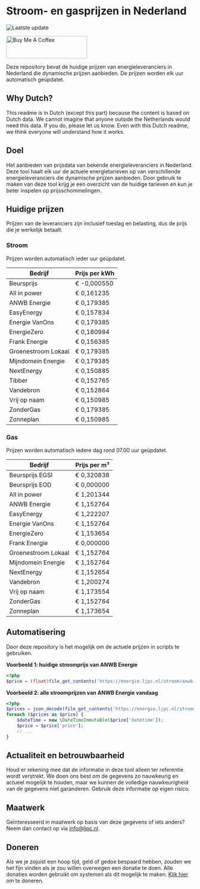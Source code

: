 # Stroom- en gasprijzen in Nederland

![Laatste update](https://img.shields.io/badge/laatste%20update-2024--07--05%2013%3A00%20CET-brightgreen)

<a href="https://www.buymeacoffee.com/Lars-" target="_blank"><img src="https://cdn.buymeacoffee.com/buttons/v2/default-orange.png" alt="Buy Me A Coffee" height="60" style="height: 60px !important;width: 217px !important;" ></a>

Deze repository bevat de huidige prijzen van energieleveranciers in Nederland die dynamische prijzen aanbieden. De prijzen worden elk uur automatisch geüpdatet.

## Why Dutch?

This readme is in Dutch (except this part) because the content is based on Dutch data. We cannot imagine that anyone outside the Netherlands would need this data. If you do, please let us know. Even with this Dutch readme, we think
everyone will understand how it works.

## Doel

Het aanbieden van prijsdata van bekende energieleveranciers in Nederland. Deze tool haalt elk uur de actuele energietarieven op van verschillende energieleveranciers die dynamische prijzen aanbieden. Door gebruik te maken van deze tool
krijg je een overzicht van de huidige tarieven en kun je beter inspelen op prijsschommelingen.

## Huidige prijzen

Prijzen van de leveranciers zijn inclusief toeslag en belasting, dus de prijs die je werkelijk betaalt.

### Stroom

Prijzen worden automatisch ieder uur geüpdatet.

 Bedrijf | Prijs per kWh 
---------|---------------
Beursprijs | € -0,000550
All in power | € 0,161235
ANWB Energie | € 0,179385
EasyEnergy | € 0,157834
Energie VanOns | € 0,179385
EnergieZero | € 0,180984
Frank Energie | € 0,156385
Groenestroom Lokaal | € 0,179385
Mijndomein Energie | € 0,179385
NextEnergy | € 0,150885
Tibber | € 0,152765
Vandebron | € 0,152864
Vrij op naam | € 0,150985
ZonderGas | € 0,179385
Zonneplan | € 0,150985


### Gas

Prijzen worden automatisch iedere dag rond 07.00 uur geüpdatet.

 Bedrijf | Prijs per m³ 
---------|--------------
Beursprijs EGSI | € 0,320838
Beursprijs EOD | € 0,000000
All in power | € 1,201344
ANWB Energie | € 1,152764
EasyEnergy | € 1,222207
Energie VanOns | € 1,152764
EnergieZero | € 1,153654
Frank Energie | € 0,000000
Groenestroom Lokaal | € 1,152764
Mijndomein Energie | € 1,152764
NextEnergy | € 1,152654
Vandebron | € 1,200274
Vrij op naam | € 1,173554
ZonderGas | € 1,152764
Zonneplan | € 1,173654


## Automatisering

Door deze repository is het mogelijk om de actuele prijzen in scripts te gebruiken.

**Voorbeeld 1: huidige stroomprijs van ANWB Energie**

```php
<?php
$price = (float)file_get_contents('https://energie.ljpc.nl/stroom/anwb-energie-nu.txt');

```

**Voorbeeld 2: alle stroomprijzen van ANWB Energie vandaag**

```php
<?php
$prices = json_decode(file_get_contents('https://energie.ljpc.nl/stroom/all-in-power-vandaag.json'),true);
foreach ($prices as $price) {
    $dateTime = new \DateTimeImmutable($price['datetime']);
    $price = $price['price'];
    // ...
}
```

## Actualiteit en betrouwbaarheid

Houd er rekening mee dat de informatie in deze tool alleen ter referentie wordt verstrekt. We doen ons best om de gegevens zo nauwkeurig en actueel mogelijk te houden, maar we kunnen de volledige nauwkeurigheid van de gegevens niet
garanderen. Gebruik deze informatie op eigen risico.

## Maatwerk

Geïnteresseerd in maatwerk op basis van deze gegevens of iets anders? Neem dan contact op
via [info@ljpc.nl](mailto:info@ljpc.nl?subject=Energie%20prijzen).

## Doneren

Als we je zojuist een hoop tijd, geld of gedoe bespaard hebben, zouden we het fijn vinden als je zou willen overwegen een
donatie te doen. Alle donaties worden gebruikt om systemen als dit mogelijk te
maken. [Klik hier](https://www.buymeacoffee.com/Lars-) om te doneren.
